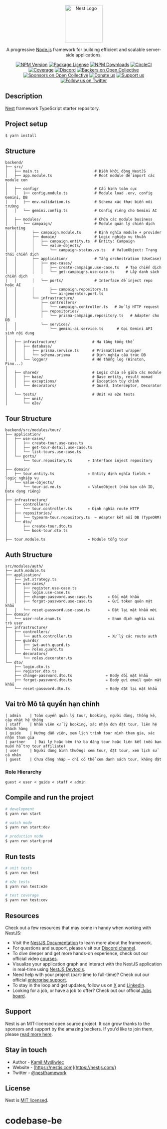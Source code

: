 <p align="center">
  <a href="http://nestjs.com/" target="blank"><img src="https://nestjs.com/img/logo-small.svg" width="120" alt="Nest Logo" /></a>
</p>

[circleci-image]: https://img.shields.io/circleci/build/github/nestjs/nest/master?token=abc123def456
[circleci-url]: https://circleci.com/gh/nestjs/nest

  <p align="center">A progressive <a href="http://nodejs.org" target="_blank">Node.js</a> framework for building efficient and scalable server-side applications.</p>
    <p align="center">
<a href="https://www.npmjs.com/~nestjscore" target="_blank"><img src="https://img.shields.io/npm/v/@nestjs/core.svg" alt="NPM Version" /></a>
<a href="https://www.npmjs.com/~nestjscore" target="_blank"><img src="https://img.shields.io/npm/l/@nestjs/core.svg" alt="Package License" /></a>
<a href="https://www.npmjs.com/~nestjscore" target="_blank"><img src="https://img.shields.io/npm/dm/@nestjs/common.svg" alt="NPM Downloads" /></a>
<a href="https://circleci.com/gh/nestjs/nest" target="_blank"><img src="https://img.shields.io/circleci/build/github/nestjs/nest/master" alt="CircleCI" /></a>
<a href="https://coveralls.io/github/nestjs/nest?branch=master" target="_blank"><img src="https://coveralls.io/repos/github/nestjs/nest/badge.svg?branch=master#9" alt="Coverage" /></a>
<a href="https://discord.gg/G7Qnnhy" target="_blank"><img src="https://img.shields.io/badge/discord-online-brightgreen.svg" alt="Discord"/></a>
<a href="https://opencollective.com/nest#backer" target="_blank"><img src="https://opencollective.com/nest/backers/badge.svg" alt="Backers on Open Collective" /></a>
<a href="https://opencollective.com/nest#sponsor" target="_blank"><img src="https://opencollective.com/nest/sponsors/badge.svg" alt="Sponsors on Open Collective" /></a>
  <a href="https://paypal.me/kamilmysliwiec" target="_blank"><img src="https://img.shields.io/badge/Donate-PayPal-ff3f59.svg" alt="Donate us"/></a>
    <a href="https://opencollective.com/nest#sponsor"  target="_blank"><img src="https://img.shields.io/badge/Support%20us-Open%20Collective-41B883.svg" alt="Support us"></a>
  <a href="https://twitter.com/nestframework" target="_blank"><img src="https://img.shields.io/twitter/follow/nestframework.svg?style=social&label=Follow" alt="Follow us on Twitter"></a>
</p>
  <!--[![Backers on Open Collective](https://opencollective.com/nest/backers/badge.svg)](https://opencollective.com/nest#backer)
  [![Sponsors on Open Collective](https://opencollective.com/nest/sponsors/badge.svg)](https://opencollective.com/nest#sponsor)-->

## Description

[Nest](https://github.com/nestjs/nest) framework TypeScript starter repository.

## Project setup

```bash
$ yarn install
```

## Structure

```
backend/
├── src/
│   ├── main.ts                         # Điểm khởi động NestJS
│   ├── app.module.ts                   # Root module để import các module con
│
│   ├── config/                         # Cấu hình toàn cục
│   │   ├── config.module.ts            # Module load .env, config Gemini, DB
│   │   ├── env.validation.ts           # Schema xác thực biến môi trường
│   │   └── gemini.config.ts            # Config riêng cho Gemini AI
│
│   ├── modules/                        # Chứa các module business
│   │   └── campaign/                   # Module quản lý chiến dịch marketing
│   │       ├── campaign.module.ts      # Định nghĩa module + provider
│   │       ├── domain/                 # Logic nghiệp vụ thuần
│   │       │   ├── campaign.entity.ts  # Entity: Campaign
│   │       │   └── value-objects/
│   │       │       └── campaign-status.vo.ts   # ValueObject: Trạng thái chiến dịch
│   │       ├── application/            # Tầng orchestration (UseCase)
│   │       │   ├── use-cases/
│   │       │   │   ├── create-campaign.use-case.ts   # Tạo chiến dịch
│   │       │   │   └── get-campaigns.use-case.ts     # Lấy danh sách chiến dịch
│   │       │   └── ports/              # Interface để inject repo hoặc AI
│   │       │       ├── campaign.repository.ts
│   │       │       └── ai-generator.port.ts
│   │       └── infrastructure/
│   │           ├── controllers/
│   │           │   └── campaign.controller.ts   # Xử lý HTTP request
│   │           ├── repositories/
│   │           │   └── prisma-campaign.repository.ts   # Adapter cho DB
│   │           └── services/
│   │               └── gemini-ai.service.ts      # Gọi Gemini API sinh nội dung
│
│   ├── infrastructure/                # Hạ tầng tổng thể
│   │   ├── database/
│   │   │   ├── prisma.service.ts      # PrismaClient wrapper
│   │   │   └── schema.prisma          # Định nghĩa cấu trúc DB
│   │   └── logger/                    # Hệ thống log (Winston, Pino...)
│
│   ├── shared/                        # Logic chia sẻ giữa các module
│   │   ├── base/                      # Base entity, result monad
│   │   ├── exceptions/                # Exception tùy chỉnh
│   │   └── decorators/                # Guard, Interceptor, Decorator
│
│   └── tests/                         # Unit và e2e tests
│       ├── unit/
│       └── e2e/
```

## Tour Structure

```
backend/src/modules/tour/
├── application/
│   ├── use-cases/
│   │   ├── create-tour.use-case.ts
│   │   ├── get-tour-detail.use-case.ts
│   │   └── list-tours.use-case.ts
│   └── ports/
│       └── tour.repository.ts       ← Interface inject repository
│
├── domain/
│   ├── tour.entity.ts               ← Entity định nghĩa fields + logic nghiệp vụ
│   └── value-objects/
│       └── tour-id.vo.ts            ← ValueObject (nếu bạn cần ID, Date dạng riêng)
│
├── infrastructure/
│   ├── controllers/
│   │   └── tour.controller.ts       ← Định nghĩa route HTTP
│   ├── repositories/
│   │   └── typeorm-tour.repository.ts  ← Adapter kết nối DB (TypeORM)
│   └── dto/
│       ├── create-tour.dto.ts
│       └── book-tour.dto.ts
│
├── tour.module.ts                   ← Module tổng tour
```

## Auth Structure

```
src/modules/auth/
├── auth.module.ts
├── application/
│   ├── jwt.strategy.ts
│   ├── use-cases/
│   │   ├── register.use-case.ts
│   │   ├── login.use-case.ts
│   │   ├── change-password.use-case.ts       ← Đổi mật khẩu
│   │   ├── forgot-password.use-case.ts       ← Gửi token quên mật khẩu
│   │   └── reset-password.use-case.ts        ← Đặt lại mật khẩu mới
├── domain/
│   └── user-role.enum.ts                     ← Enum định nghĩa vai trò user
├── infrastructure/
│   ├── controllers/
│   │   └── auth.controller.ts                ← Xử lý các route auth
│   ├── guards/
│   │   ├── jwt-auth.guard.ts
│   │   └── roles.guard.ts
│   └── decorators/
│       └── roles.decorator.ts
└── dto/
    ├── login.dto.ts
    ├── register.dto.ts
    ├── change-password.dto.ts               ← Body đổi mật khẩu
    ├── forgot-password.dto.ts               ← Body gửi email quên mật khẩu
    └── reset-password.dto.ts                ← Body đặt lại mật khẩu

```

## Vai trò Mô tả quyền hạn chính

```
| admin    | Toàn quyền quản lý tour, booking, người dùng, thống kê, cập nhật hệ thống
| staff	   | Nhân viên xử lý booking, xác nhận đơn đặt tour, liên hệ khách hàng
| guide	   | Hướng dẫn viên, xem lịch trình tour mình tham gia, xác nhận tham gia
| partner	 | Đại lý hoặc bên thứ ba đăng tour hoặc liên kết (nếu bạn muốn hỗ trợ tour affiliate)
| user	   | Người dùng bình thường: xem tour, đặt tour, xem lịch sử cá nhân
| guest	   | Chưa đăng nhập – chỉ có thể xem danh sách tour, không đặt
```

### Role Hierarchy

```
guest < user < guide < staff < admin
```

## Compile and run the project

```bash
# development
$ yarn run start

# watch mode
$ yarn run start:dev

# production mode
$ yarn run start:prod
```

## Run tests

```bash
# unit tests
$ yarn run test

# e2e tests
$ yarn run test:e2e

# test coverage
$ yarn run test:cov
```

## Resources

Check out a few resources that may come in handy when working with NestJS:

- Visit the [NestJS Documentation](https://docs.nestjs.com) to learn more about the framework.
- For questions and support, please visit our [Discord channel](https://discord.gg/G7Qnnhy).
- To dive deeper and get more hands-on experience, check out our official video [courses](https://courses.nestjs.com/).
- Visualize your application graph and interact with the NestJS application in real-time using [NestJS Devtools](https://devtools.nestjs.com).
- Need help with your project (part-time to full-time)? Check out our official [enterprise support](https://enterprise.nestjs.com).
- To stay in the loop and get updates, follow us on [X](https://x.com/nestframework) and [LinkedIn](https://linkedin.com/company/nestjs).
- Looking for a job, or have a job to offer? Check out our official [Jobs board](https://jobs.nestjs.com).

## Support

Nest is an MIT-licensed open source project. It can grow thanks to the sponsors and support by the amazing backers. If you'd like to join them, please [read more here](https://docs.nestjs.com/support).

## Stay in touch

- Author - [Kamil Myśliwiec](https://twitter.com/kammysliwiec)
- Website - [https://nestjs.com](https://nestjs.com/)
- Twitter - [@nestframework](https://twitter.com/nestframework)

## License

Nest is [MIT licensed](https://github.com/nestjs/nest/blob/master/LICENSE).

# codebase-be
